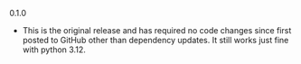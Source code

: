 0.1.0
- This is the original release and has required no code changes since first posted to GitHub other than dependency updates. It still works just fine with python 3.12.


